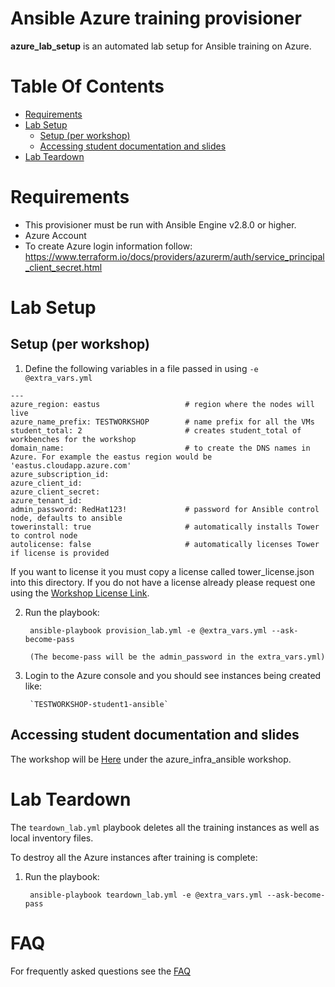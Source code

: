 # Ansible Azure training provisioner
**azure_lab_setup** is an automated lab setup for Ansible training on Azure.

# Table Of Contents
- [Requirements](#requirements)
- [Lab Setup](#lab-setup)
  - [Setup (per workshop)](#setup-per-workshop)
  - [Accessing student documentation and slides](#Accessing-student-documentation-and-slides)
- [Lab Teardown](#azure-teardown)

# Requirements
- This provisioner must be run with Ansible Engine v2.8.0 or higher.
- Azure Account
- To create Azure login information follow: https://www.terraform.io/docs/providers/azurerm/auth/service_principal_client_secret.html

# Lab Setup

## Setup (per workshop)

1. Define the following variables in a file passed in using `-e @extra_vars.yml`

```
---
azure_region: eastus                   # region where the nodes will live
azure_name_prefix: TESTWORKSHOP        # name prefix for all the VMs
student_total: 2                       # creates student_total of workbenches for the workshop
domain_name:                           # to create the DNS names in Azure. For example the eastus region would be 'eastus.cloudapp.azure.com'
azure_subscription_id:
azure_client_id:
azure_client_secret:
azure_tenant_id:
admin_password: RedHat123!             # password for Ansible control node, defaults to ansible
towerinstall: true                     # automatically installs Tower to control node
autolicense: false                     # automatically licenses Tower if license is provided
```

If you want to license it you must copy a license called tower_license.json into this directory.  If you do not have a license already please request one using the [Workshop License Link](https://www.ansible.com/workshop-license).


2. Run the playbook:

        ansible-playbook provision_lab.yml -e @extra_vars.yml --ask-become-pass

        (The become-pass will be the admin_password in the extra_vars.yml)

3. Login to the Azure console and you should see instances being created like:

        `TESTWORKSHOP-student1-ansible`

## Accessing student documentation and slides

The workshop will be [Here](https://github.com/Joel-Adams/redhatgov.github.io) under the azure_infra_ansible workshop.

# Lab Teardown

The `teardown_lab.yml` playbook deletes all the training instances as well as local inventory files.

To destroy all the Azure instances after training is complete:

1. Run the playbook:

        ansible-playbook teardown_lab.yml -e @extra_vars.yml --ask-become-pass

# FAQ
For frequently asked questions see the [FAQ](../docs/faq.md)
